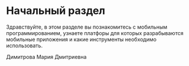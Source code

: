 # Начальный раздел

Здравствуйте, в этом разделе вы познакомитесь с мобильным программированием, узнаете платфоры для которых разрабываются мобильные приложения и какие инструменты необходимо использовать.

Димитрова Мария Дмитриевна

